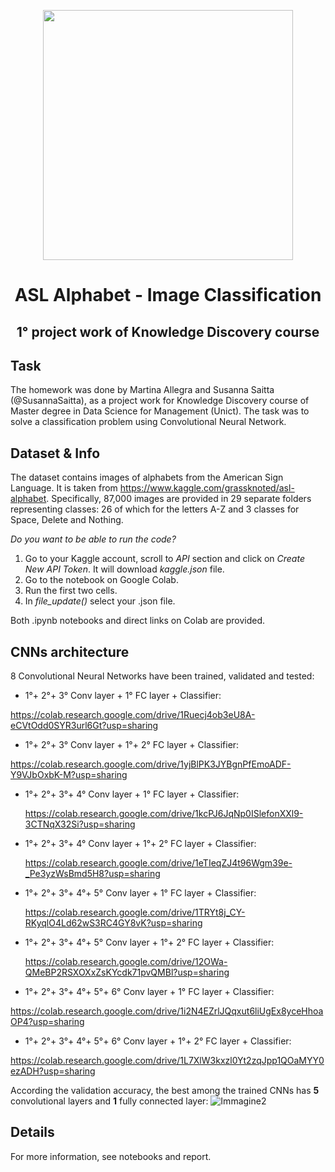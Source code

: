 <p align="center">
  <img src= "https://user-images.githubusercontent.com/80890783/115367755-c4115980-a1c6-11eb-8f61-c50077775701.png" width="400">
</p>

# <div align="center">ASL Alphabet - Image Classification</div>
**<div align="center">1° project work of Knowledge Discovery course</div>**
----

## Task
The homework was done by Martina Allegra and Susanna Saitta (@SusannaSaitta), as a project work for Knowledge Discovery course of Master degree in Data Science for Management (Unict). 
The task was to solve a classification problem using Convolutional Neural Network. 

## Dataset & Info
The dataset contains images of alphabets from the American Sign Language. It is taken from https://www.kaggle.com/grassknoted/asl-alphabet. Specifically, 87,000 images are provided in 29 separate folders representing classes: 26 of which for the letters A-Z and 3 classes for Space, Delete and Nothing. 

*Do you want to be able to run the code?*
1. Go to your Kaggle account, scroll to *API* section and click on *Create New API Token*. It will download *kaggle.json* file.
2. Go to the notebook on Google Colab.  
3. Run the first two cells.
4. In *file_update()* select your .json file.

Both .ipynb notebooks and direct links on Colab are provided. 

## CNNs architecture
8 Convolutional Neural Networks have been trained, validated and tested:
* 1°+ 2°+ 3° Conv layer + 1° FC layer + Classifier:


https://colab.research.google.com/drive/1Ruecj4ob3eU8A-eCVtOdd0SYR3url6Gt?usp=sharing
* 1°+ 2°+ 3° Conv layer + 1°+ 2° FC layer + Classifier:


https://colab.research.google.com/drive/1yjBlPK3JYBgnPfEmoADF-Y9VJbOxbK-M?usp=sharing
* 1°+ 2°+ 3°+ 4° Conv layer + 1° FC layer + Classifier:

 
  https://colab.research.google.com/drive/1kcPJ6JqNp0ISlefonXXl9-3CTNqX32Si?usp=sharing
* 1°+ 2°+ 3°+ 4° Conv layer + 1°+ 2° FC layer + Classifier: 


  https://colab.research.google.com/drive/1eTIeqZJ4t96Wgm39e-_Pe3yzWsBmd5H8?usp=sharing
* 1°+ 2°+ 3°+ 4°+ 5° Conv layer + 1° FC layer + Classifier: 


  https://colab.research.google.com/drive/1TRYt8j_CY-RKyqlO4Ld62wS3RC4GY8vK?usp=sharing
* 1°+ 2°+ 3°+ 4°+ 5° Conv layer + 1°+ 2° FC layer + Classifier: 


  https://colab.research.google.com/drive/12OWa-QMeBP2RSXOXxZsKYcdk71pvQMBl?usp=sharing
* 1°+ 2°+ 3°+ 4°+ 5°+ 6° Conv layer + 1° FC layer + Classifier:


https://colab.research.google.com/drive/1i2N4EZrlJQqxut6liUgEx8yceHhoaOP4?usp=sharing
* 1°+ 2°+ 3°+ 4°+ 5°+ 6° Conv layer + 1°+ 2° FC layer + Classifier:


https://colab.research.google.com/drive/1L7XlW3kxzl0Yt2zqJpp1QOaMYY0ezADH?usp=sharing

According the validation accuracy, the best among the trained CNNs has **5** convolutional layers and **1** fully connected layer:
![Immagine2](https://user-images.githubusercontent.com/80890783/115155095-a20cbf80-a07e-11eb-90dd-2e3a01852e7b.png)


## Details
For more information, see notebooks and report.


